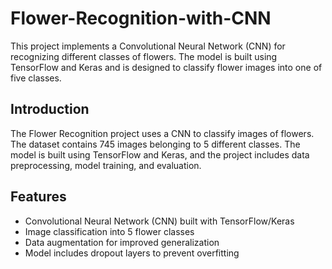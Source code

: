 # Flower-Recognition-with-CNN
This project implements a Convolutional Neural Network (CNN) for recognizing different classes of flowers. The model is built using TensorFlow and Keras and is designed to classify flower images into one of five classes.
<h2>Introduction</h2> 
The Flower Recognition project uses a CNN to classify images of flowers. The dataset contains 745 images belonging to 5 different classes. The model is built using TensorFlow and Keras, and the project includes data preprocessing, model training, and evaluation.

<h2>Features</h2>
<ul type="radio">
<li>Convolutional Neural Network (CNN) built with TensorFlow/Keras</li>
<li>Image classification into 5 flower classes</li>
<li>Data augmentation for improved generalization</li>
<li>Model includes dropout layers to prevent overfitting</li>
</ul>
